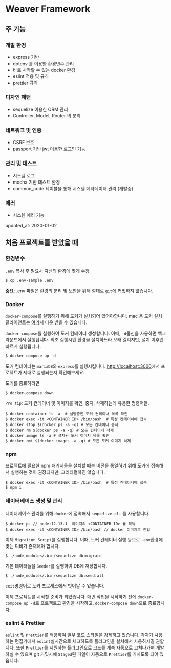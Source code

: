 # Weaver Framework

## 주 기능

### 개발 환경
- express 기반
- dotenv 를 이용한 환경변수 관리
- 바로 시작할 수 있는 docker 환경 
- eslint 적용 및 규칙
- prettier 규칙

### 디자인 패턴 
- sequelize 이용한 ORM 관리
- Controller, Model, Router 의 분리

### 네트워크 및 인증
- CSRF 보호
- passport 기반 jwt 이용한 로그인 기능

### 관리 및 테스트
- 시스템 로그
- mocha 기반 테스트 환경
- common_code 테이블을 통해 시스템 메타데이터 관리 (개발중) 

### 에러
- 시스템 에러 기능

updated_at: 2020-01-02

## 처음 프로젝트를 받았을 때

### 환경변수
`.env` 복사 후 필요시 자신의 환경에 맞게 수정
```shell script
$ cp .env-sample .env
```
**중요**: .env 파일은 환경의 분리 및 보안을 위해 절대로 `git`에 커밋하지 않습니다.

### Docker
`docker-compose`를 실행하기 위해 도커가 설치되어 있어야합니다. mac 용 도커 설치 클라이언트는 [여기](https://docs.docker.com/docker-for-mac/install/)서 다운 받을 수 있습니다.

`docker-compose`를 실행하여 도커 컨테이너 생성합니다. 이때, `-d`옵션을 사용하면 백그라운드에서 실행됩니다.
최초 실행시엔 환경을 설치하느라 오래 걸리지만, 설치 이후엔 빠르게 실행됩니다.

```shell script
$ docker-compose up -d
```
도커 컨테이너는 `mariaDB`와 `express`를 실행시킵니다. [http://localhost:3000](http://localhost:3000)에서 프로젝트가 제대로 실행되는지 확인해보세요. 

도커를 종료하려면
```shell script
$ docker-compose down
```

`Pro tip`: 도커 컨테이너 및 이미지를 확인, 중지, 삭제하는데 유용한 명령어들.
```shell script
$ docker container ls -a  # 실행중인 도커 컨테이너 목록 확인
$ docker exec -it <CONTAINER ID> /bin/bash  # 특정 컨테이너에 접속
$ docker stop $(docker ps -a -q) # 모든 컨테이너 중지
$ docker rm $(docker ps -a -q) # 모든 컨테이너 삭제
$ docker image ls -a # 설치된 도커 이미지 목록 확인 
$ docker rmi $(docker images -a -q) # 모든 도커 이미지 삭제
```

### npm
프로젝트에 필요한 npm 패키지들을 설치할 때는 버전을 통일하기 위해 도커에 접속해서 실행하는 것이 권장되지만, 크리티컬하진 않습니다.
```shell script
$ docker exec -it <CONTAINER ID> /bin/bash  # 특정 컨테이너에 접속
$ npm i
```

### 데이터베이스 생성 및 관리
데이터베이스 관리를 위해 `docker`에 접속해서 `sequelize-cli` 를 사용합니다.
```shell script
$ docker ps // node:12.13.1  이미지의 <CONTAINER ID> 를 획득
$ docker exec -it <CONTAINER ID> /bin/bash // docker 이미지로 진입
```

이제 `Migration Script`를 실행합니다. 이때, 도커 컨테이너 실행 등으로 `.env`환경에 맞는 디비가 존재해야 합니다. 
```shell script
$ ./node_modules/.bin/sequelize db:migrate
```

기본 데이터들을 `Seeder`를 실행하여 DB에 저장합니다.
```shell script
$ ./node_modules/.bin/sequelize db:seed:all
```

`exit`명령어로 도커 프로세스에서 벗어날 수 있습니다.

이제 프로젝트를 시작할 준비가 되었습니다. 매번 작업을 시작하기 전에 `docker-compose up -d`로 프로젝트고 환경을 시작하고, `docker-compose down`으로 종료합니다.


### eslint & Prettier
`eslint` 및 `Prettier`를 적용하여 일부 코드 스타일을 강제하고 있습니다.
각자가 사용하는 편집기에서 `eslint`실시간으로 체크하도록 플러그인을 설치해서 사용하시길 권합니다.
또한 `Prettier`를 지원하는 플러그인으로 코드를 계속 자동으로 고쳐나가며 개발하실 수 있으며
git 커밋시에 `Staged`된 파일이 자동으로 `Prettier`를 거치도록 되어 있습니다. 
